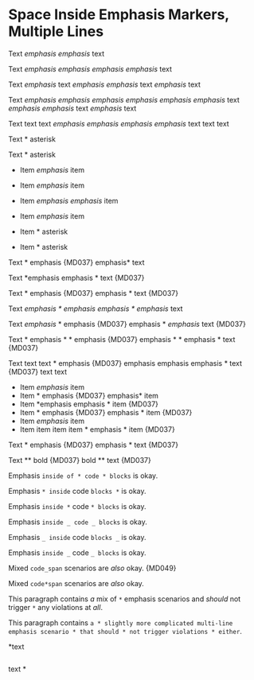 # Space Inside Emphasis Markers, Multiple Lines

Text *emphasis
emphasis* text

Text *emphasis* *emphasis
emphasis* *emphasis* text

Text *emphasis* text *emphasis
emphasis* text *emphasis* text

Text *emphasis* *emphasis
emphasis* *emphasis* *emphasis
emphasis* text *emphasis
emphasis* text *emphasis* text

Text text
text *emphasis
emphasis emphasis
emphasis* text
text text

Text * asterisk

Text * asterisk

* Item *emphasis* item
* Item *emphasis* item
* Item *emphasis
  emphasis* item
* Item *emphasis* item

* Item * asterisk
* Item * asterisk

Text * emphasis {MD037}
emphasis* text

Text *emphasis
emphasis * text {MD037}

Text * emphasis {MD037}
emphasis * text {MD037}

Text *emphasis * *emphasis
emphasis* * emphasis* text

Text *emphasis* * emphasis {MD037}
emphasis * *emphasis* text {MD037}

Text * emphasis * * emphasis {MD037}
emphasis * * emphasis * text {MD037}

Text text
text * emphasis {MD037}
emphasis emphasis
emphasis * text {MD037}
text text

* Item *emphasis* item
* Item * emphasis {MD037}
  emphasis* item
* Item *emphasis
  emphasis * item {MD037}
* Item * emphasis {MD037}
  emphasis * item {MD037}
* Item *emphasis* item
* Item item item
  item * emphasis * item {MD037}

Text * emphasis {MD037}
emphasis * text {MD037}

Text ** bold {MD037}
bold ** text {MD037}

Emphasis `inside
of * code *
blocks` is okay.

Emphasis `* inside`
code
`blocks *` is okay.

Emphasis `inside *`
code
`* blocks` is okay.

Emphasis `inside
_ code _
blocks` is okay.

Emphasis `_ inside`
code
`blocks _` is okay.

Emphasis `inside _`
code
`_ blocks` is okay.

Mixed `code_span`
scenarios
are _also_ okay. {MD049}

Mixed `code*span`
scenarios
are *also* okay.

This paragraph
contains *a* mix
of `*` emphasis
scenarios and *should*
not trigger `*` any
violations at *all*.

This paragraph
contains `a * slightly
more complicated
multi-line emphasis
scenario * that
should * not trigger
violations * either`.

<!-- markdownlint-disable MD031 -->
*text
```text
```
text *
<!-- markdownlint-restore -->
